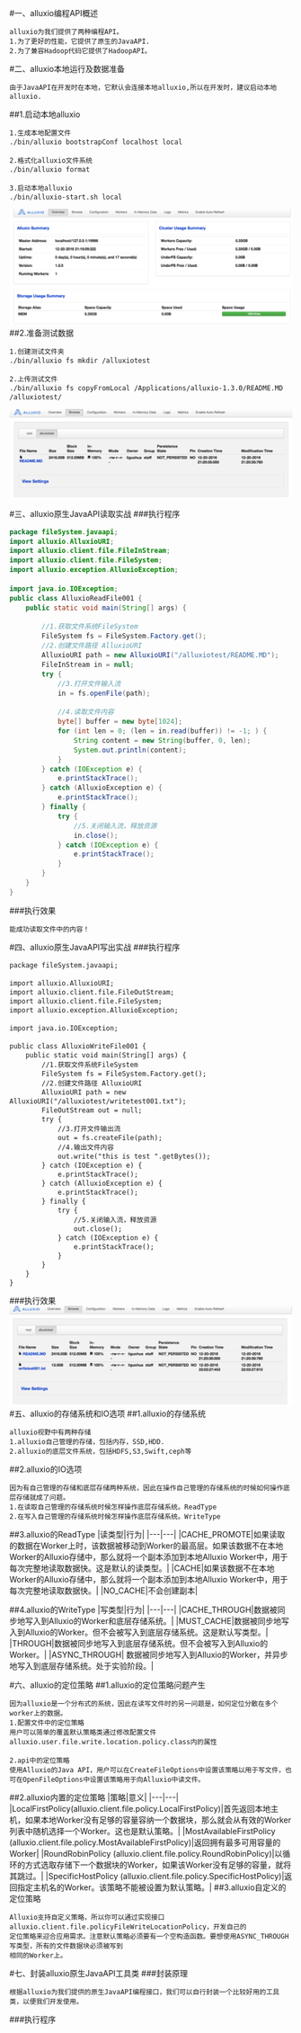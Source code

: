 #一、alluxio编程API概述
```
alluxio为我们提供了两种编程API。
1.为了更好的性能，它提供了原生的JavaAPI.
2.为了兼容Hadoop代码它提供了HadoopAPI。
```
#二、alluxio本地运行及数据准备
```
由于JavaAPI在开发时在本地，它默认会连接本地alluxio,所以在开发时，建议启动本地alluxio.
```
##1.启动本地alluxio
```
1.生成本地配置文件
./bin/alluxio bootstrapConf localhost local

2.格式化alluxio文件系统
./bin/alluxio format

3.启动本地alluxio
./bin/alluxio-start.sh local
```
![](images/Snip20161220_5.png) 
##2.准备测试数据
```
1.创建测试文件夹
./bin/alluxio fs mkdir /alluxiotest

2.上传测试文件
./bin/alluxio fs copyFromLocal /Applications/alluxio-1.3.0/README.MD /alluxiotest/
```
![](images/Snip20161220_6.png) 

#三、alluxio原生JavaAPI读取实战
###执行程序
```java
package fileSystem.javaapi;
import alluxio.AlluxioURI;
import alluxio.client.file.FileInStream;
import alluxio.client.file.FileSystem;
import alluxio.exception.AlluxioException;

import java.io.IOException;
public class AlluxioReadFile001 {
    public static void main(String[] args) {

        //1.获取文件系统FileSystem
        FileSystem fs = FileSystem.Factory.get();
        //2.创建文件路径 AlluxioURI
        AlluxioURI path = new AlluxioURI("/alluxiotest/README.MD");
        FileInStream in = null;
        try {
            //3.打开文件输入流
            in = fs.openFile(path);

            //4.读取文件内容
            byte[] buffer = new byte[1024];
            for (int len = 0; (len = in.read(buffer)) != -1; ) {
                String content = new String(buffer, 0, len);
                System.out.println(content);
            }
        } catch (IOException e) {
            e.printStackTrace();
        } catch (AlluxioException e) {
            e.printStackTrace();
        } finally {
            try {
                //5.关闭输入流，释放资源
                in.close();
            } catch (IOException e) {
                e.printStackTrace();
            }
        }
    }
}
```
###执行效果
```
能成功读取文件中的内容！
```


#四、alluxio原生JavaAPI写出实战
###执行程序
```
package fileSystem.javaapi;

import alluxio.AlluxioURI;
import alluxio.client.file.FileOutStream;
import alluxio.client.file.FileSystem;
import alluxio.exception.AlluxioException;

import java.io.IOException;

public class AlluxioWriteFile001 {
    public static void main(String[] args) {
        //1.获取文件系统FileSystem
        FileSystem fs = FileSystem.Factory.get();
        //2.创建文件路径 AlluxioURI
        AlluxioURI path = new AlluxioURI("/alluxiotest/writetest001.txt");
        FileOutStream out = null;
        try {
            //3.打开文件输出流
            out = fs.createFile(path);
            //4.输出文件内容
            out.write("this is test ".getBytes());
        } catch (IOException e) {
            e.printStackTrace();
        } catch (AlluxioException e) {
            e.printStackTrace();
        } finally {
            try {
                //5.关闭输入流，释放资源
                out.close();
            } catch (IOException e) {
                e.printStackTrace();
            }
        }
    }
}
```
###执行效果
![](images/Snip20161220_7.png) 
#五、alluxio的存储系统和IO选项
##1.alluxio的存储系统
```
alluxio视野中有两种存储
1.alluxio自己管理的存储，包括内存，SSD,HDD.
2.alluxio的底层文件系统，包括HDFS,S3,Swift,ceph等
```
##2.alluxio的IO选项
```
因为有自己管理的存储和底层存储两种系统，因此在操作自己管理的存储系统的时候如何操作底层存储就成了问题。
1.在读取自己管理的存储系统时候怎样操作底层存储系统。ReadType
2.在写入自己管理的存储系统时候怎样操作底层存储系统。WriteType
```

##3.alluxio的ReadType
|读类型|行为|
|---|---|
|CACHE_PROMOTE|如果读取的数据在Worker上时，该数据被移动到Worker的最高层。如果该数据不在本地Worker的Alluxio存储中，那么就将一个副本添加到本地Alluxio Worker中，用于每次完整地读取数据快。这是默认的读类型。|
|CACHE|如果该数据不在本地Worker的Alluxio存储中，那么就将一个副本添加到本地Alluxio Worker中，用于每次完整地读取数据快。|
|NO_CACHE|不会创建副本|

##4.alluxio的WriteType
|写类型|行为|
|---|---|
|CACHE_THROUGH|数据被同步地写入到Alluxio的Worker和底层存储系统。|
|MUST_CACHE|数据被同步地写入到Alluxio的Worker。但不会被写入到底层存储系统。这是默认写类型。|
|THROUGH|数据被同步地写入到底层存储系统。但不会被写入到Alluxio的Worker。|
|ASYNC_THROUGH|	数据被同步地写入到Alluxio的Worker，并异步地写入到底层存储系统。处于实验阶段。|

#六、alluxio的定位策略
##1.alluxio的定位策略问题产生
```
因为alluxio是一个分布式的系统，因此在读写文件时的另一问题是，如何定位分散在多个worker上的数据。
1.配置文件中的定位策略
用户可以简单的覆盖默认策略类通过修改配置文件alluxio.user.file.write.location.policy.class内的属性

2.api中的定位策略
使用Alluxio的Java API，用户可以在CreateFileOptions中设置该策略以用于写文件，也可在OpenFileOptions中设置该策略用于向Alluxio中读文件。
```
##2.alluxio内置的定位策略
|策略|意义|
|---|---|
|LocalFirstPolicy(alluxio.client.file.policy.LocalFirstPolicy)|首先返回本地主机，如果本地Worker没有足够的容量容纳一个数据块，那么就会从有效的Worker列表中随机选择一个Worker。这也是默认策略。|
|MostAvailableFirstPolicy (alluxio.client.file.policy.MostAvailableFirstPolicy)|返回拥有最多可用容量的Worker|
|RoundRobinPolicy (alluxio.client.file.policy.RoundRobinPolicy)|以循环的方式选取存储下一个数据块的Worker，如果该Worker没有足够的容量，就将其跳过。|
|SpecificHostPolicy (alluxio.client.file.policy.SpecificHostPolicy)|返回指定主机名的Worker。该策略不能被设置为默认策略。|
##3.alluxio自定义的定位策略
```
Alluxio支持自定义策略，所以你可以通过实现接口alluxio.client.file.policyFileWriteLocationPolicy，开发自己的
定位策略来迎合应用需求。注意默认策略必须要有一个空构造函数。要想使用ASYNC_THROUGH写类型，所有的文件数据块必须被写到
相同的Worker上。
```


#七、封装alluxio原生JavaAPI工具类
###封装原理
```
根据alluxio为我们提供的原生JavaAPI编程接口，我们可以自行封装一个比较好用的工具类，以便我们开发使用。
```
###执行程序
```java

```
